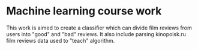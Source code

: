 # Machine learning course work
This work is aimed to create a classifier which can divide film reviews from users into "good" and "bad" reviews. 
It also include parsing kinopoisk.ru film reviews data used to "teach" algorithm. 
